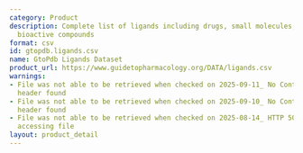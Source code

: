 ```yaml
---
category: Product
description: Complete list of ligands including drugs, small molecules, and other
  bioactive compounds
format: csv
id: gtopdb.ligands.csv
name: GtoPdb Ligands Dataset
product_url: https://www.guidetopharmacology.org/DATA/ligands.csv
warnings:
- File was not able to be retrieved when checked on 2025-09-11_ No Content-Length
  header found
- File was not able to be retrieved when checked on 2025-09-10_ No Content-Length
  header found
- File was not able to be retrieved when checked on 2025-08-14_ HTTP 503 error when
  accessing file
layout: product_detail
---
```

